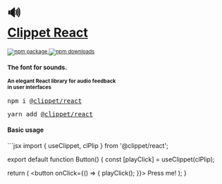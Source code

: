 <div align="left">
  <h1>
    🔊
    <br />
    <a href="https://clippet.dev/">Clippet React</a>
  </h1>
  <sup>
    <a href="https://www.npmjs.com/package/@clippet/react">
       <img src="https://img.shields.io/npm/v/@clippet/react.svg" alt="npm package" />
    </a>
    <!-- <a href="https://circleci.com/gh/bmd-studio/clippet-react">
      <img src="https://img.shields.io/circleci/project/github/bmd-studio/clippet-react/master.svg" alt="CircleCI master" />
    </a> -->
    <a href="https://www.npmjs.com/package/@clippet/react">
      <img src="https://img.shields.io/npm/dm/@clippet/react.svg" alt="npm downloads" />
    </a>
    <!-- <a href="http://clippet.dev/examples">
      <img src="https://img.shields.io/badge/demos-🚀🚀-yellow.svg" alt="demos" />
    </a> -->
    <br />
    <h3>The font for sounds.</h3>
    <h4>An elegant React library for audio feedback<br/> in user interfaces</h4>
  </sup>
  <pre>npm i <a href="https://www.npmjs.com/package/@clippet/react">@clippet/react</a></pre>
  <pre>yarn add <a href="https://www.npmjs.com/package/@clippet/react">@clippet/react</a></pre>
</div>

<div align="left">
  <!-- <h3><a href="https://clippet.dev/docs">Docs</a> - how to use</h3> -->
  <!-- <h3><a href="https://clippet.dev">Get pro</a> - how to upgrade</h3> -->
</div>

<h4>Basic usage</h4>
```jsx
import { useClippet, clPlip } from '@clippet/react';

export default function Button() {
  const [playClick] = useClippet(clPlip);

  return (
    <button onClick={() => {
      playClick();
    }}>
      Press me!
    </button>
  );
}
```
